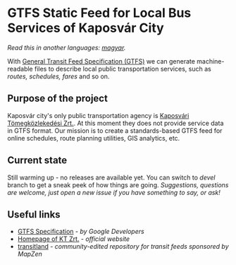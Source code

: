 # GTFS Static Feed for Local Bus Services of Kaposvár City

_Read this in another languages: [magyar](README.hu.md)._

With [General Transit Feed Specification (GTFS)](https://developers.google.com/transit/gtfs/) we can generate machine-readable files to describe local public transportation services, such as _routes, schedules, fares_ and so on.

## Purpose of the project

Kaposvár city's only public transportation agency is [Kaposvári Tömegközlekedési Zrt.](http://ktrt.hu). At this moment they does not provide service data in GTFS format.
Our mission is to create a standards-based GTFS feed for online schedules, route planning utilities, GIS analytics, etc.

## Current state

Still warming up - no releases are available yet. You can switch to _devel_ branch to get a sneak peek of how things are going.
_Suggestions, questions are welcome, just open a new issue if you have something to say, or ask!_

## Useful links

* [GTFS Specification](https://developers.google.com/transit/gtfs/reference/) - _by Google Developers_
* [Homepage of KT Zrt.](http://kaposbusz.hu/?lang=ENG) - _official website_
* [transitland](https://transit.land/) - _community-edited repository for transit feeds sponsored by MapZen_
